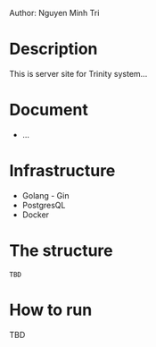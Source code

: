 Author: Nguyen Minh Tri

# Description

This is server site for Trinity system...

# Document

- ...

# Infrastructure

- Golang - Gin
- PostgresQL
- Docker

# The structure

```
TBD
```

# How to run

TBD
